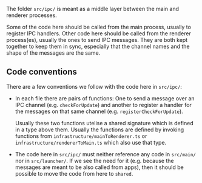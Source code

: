 The folder `src/ipc/` is meant as a middle layer between the main and renderer
processes.

Some of the code here should be called from the main process, usually to
register IPC handlers. Other code here should be called from the renderer
process(es), usually the ones to send IPC messages. They are both kept together
to keep them in sync, especially that the channel names and the shape of the
messages are the same.

## Code conventions

There are a few conventions we follow with the code here in `src/ipc/`:

-   In each file there are pairs of functions: One to send a message over an IPC
    channel (e.g. `checkForUpdate`) and another to register a handler for the
    messages on that same channel (e.g. `registerCheckForUpdate`).

    Usually these two functions utelise a shared signature which is defined in a
    type above them. Usually the functions are defined by invoking functions
    from `infrastructure/mainToRenderer.ts` or
    `infrastructure/rendererToMain.ts` which also use that type.

-   The code here in `src/ipc/` must neither reference any code in `src/main/`
    nor in `src/launcher/`. If we see the need for it (e.g. because the messages
    are meant to be also called from apps), then it should be possible to move
    the code from here to `shared`.
